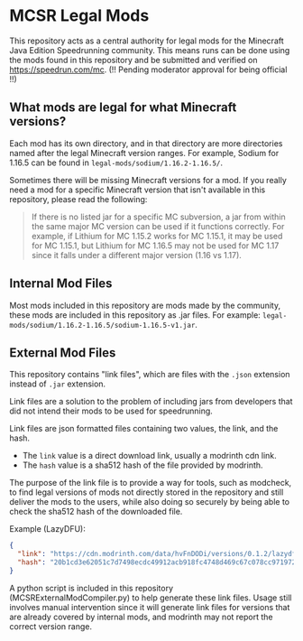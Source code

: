 # MCSR Legal Mods

This repository acts as a central authority for legal mods for the Minecraft Java Edition Speedrunning community. This means runs can be done using the mods found in this repository and be submitted and verified on https://speedrun.com/mc.
(!! Pending moderator approval for being official !!)

## What mods are legal for what Minecraft versions?

Each mod has its own directory, and in that directory are more directories named after the legal Minecraft version ranges. For example, Sodium for 1.16.5 can be found in `legal-mods/sodium/1.16.2-1.16.5/`.

Sometimes there will be missing Minecraft versions for a mod. If you really need a mod for a specific Minecraft version that isn't available in this repository, please read the following:
> If there is no listed jar for a specific MC subversion, a jar from within the same major MC version can be used if it functions correctly.
> For example, if Lithium for MC 1.15.2 works for MC 1.15.1, it may be used for MC 1.15.1, but Lithium for MC 1.16.5 may not be used for MC 1.17 since it falls under a different major version (1.16 vs 1.17).

## Internal Mod Files

Most mods included in this repository are mods made by the community, these mods are included in this repository as .jar files. For example: `legal-mods/sodium/1.16.2-1.16.5/sodium-1.16.5-v1.jar`.

## External Mod Files

This repository contains "link files", which are files with the `.json` extension instead of `.jar` extension.

Link files are a solution to the problem of including jars from developers that did not intend their mods to be used for speedrunning.

Link files are json formatted files containing two values, the link, and the hash.
- The `link` value is a direct download link, usually a modrinth cdn link.
- The `hash` value is a sha512 hash of the file provided by modrinth.

The purpose of the link file is to provide a way for tools, such as modcheck, to find legal versions of mods not directly stored in the repository and still deliver the mods to the users, while also doing so securely by being able to check the sha512 hash of the downloaded file.


Example (LazyDFU):
```json
{
  "link": "https://cdn.modrinth.com/data/hvFnDODi/versions/0.1.2/lazydfu-0.1.2.jar",
  "hash": "20b1cd3e62051c7d7498ecdc49912acb918fc4748d469c67c078cc97197289760e64b9339a4d4a03d175f648c8be8601d131776a9a6bdb8832cecdda6fc46498"
}
```

A python script is included in this repository (MCSRExternalModCompiler.py) to help generate these link files. Usage still involves manual intervention since it will generate link files for versions that are already covered by internal mods, and modrinth may not report the correct version range.